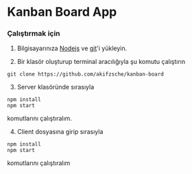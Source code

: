 # Kanban Board App

### Çalıştırmak için

1. Bilgisayarınıza [Nodejs](https://nodejs.org/en/) ve [git](https://git-scm.com/)'i yükleyin. 

2. Bir klasör oluşturup terminal aracılığıyla şu komutu çalıştırın
 ```
 git clone https://github.com/akifzsche/kanban-board
```
3. Server klasöründe sırasıyla
 ```
 npm install 
 npm start
```

 komutlarını çalıştıralım.

4. Client dosyasına girip sırasıyla
 ```
 npm install 
 npm start
```

komutlarını çalıştıralım

